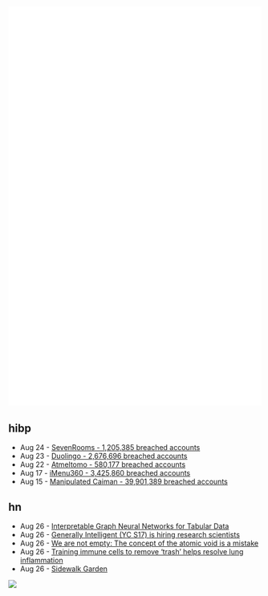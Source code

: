 ![Metrics](https://raw.githubusercontent.com/phixion/phixion/master/metrics.svg)

## hibp

<!--
for https://github.com/phixion/phixion/blob/main/.github/workflows/feeds.yml
-->
<!--START_SECTION:haveibeenpwnd-->
- Aug 24 - [SevenRooms - 1,205,385 breached accounts](https://haveibeenpwned.com/PwnedWebsites#SevenRooms)
- Aug 23 - [Duolingo - 2,676,696 breached accounts](https://haveibeenpwned.com/PwnedWebsites#Duolingo)
- Aug 22 - [Atmeltomo - 580,177 breached accounts](https://haveibeenpwned.com/PwnedWebsites#Atmeltomo)
- Aug 17 - [iMenu360 - 3,425,860 breached accounts](https://haveibeenpwned.com/PwnedWebsites#iMenu360)
- Aug 15 - [Manipulated Caiman - 39,901,389 breached accounts](https://haveibeenpwned.com/PwnedWebsites#ManipulatedCaiman)
<!--END_SECTION:haveibeenpwnd-->

## hn

<!--
for https://github.com/phixion/phixion/blob/main/.github/workflows/feeds.yml
-->
<!--START_SECTION:hn-->
- Aug 26 - [Interpretable Graph Neural Networks for Tabular Data](https://arxiv.org/abs/2308.08945)
- Aug 26 - [Generally Intelligent (YC S17) is hiring research scientists](https://news.ycombinator.com/item?id=37268923)
- Aug 26 - [We are not empty: The concept of the atomic void is a mistake](https://aeon.co/essays/why-the-empty-atom-picture-misunderstands-quantum-theory)
- Aug 26 - [Training immune cells to remove ‘trash’ helps resolve lung inflammation](https://today.uic.edu/immune-cells-acute-lung-injury/)
- Aug 26 - [Sidewalk Garden](https://zachklein.com/Sidewalk+Garden)
<!--END_SECTION:hn-->

<!--
for https://yhype.me
-->
![](https://hit.yhype.me/github/profile?user_id=13013670)
